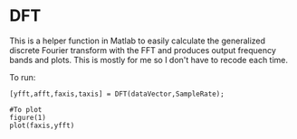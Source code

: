 # DFT
This is a helper function in Matlab to easily calculate the generalized discrete Fourier transform with the FFT and produces output frequency bands and plots. This is mostly for me so I don't have to recode each time.

To run:
```
[yfft,afft,faxis,taxis] = DFT(dataVector,SampleRate);
```
```
#To plot
figure(1)
plot(faxis,yfft)
```
